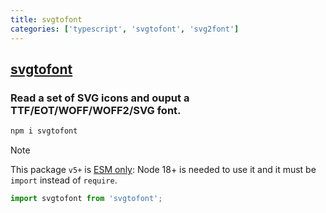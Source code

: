 ```yaml
---
title: svgtofont
categories: ['typescript', 'svgtofont', 'svg2font']
---
```

## [svgtofont](https://github.com/jaywcjlove/svgtofont)

### Read a set of SVG icons and ouput a TTF/EOT/WOFF/WOFF2/SVG font.


```bash
npm i svgtofont
```

> [!NOTE]  
> This package `v5+` is [ESM only](https://gist.github.com/sindresorhus/a39789f98801d908bbc7ff3ecc99d99c): Node 18+ is needed to use it and it must be `import` instead of `require`.  
> ```js
> import svgtofont from 'svgtofont';
> ```
